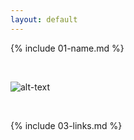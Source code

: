 ```yaml
---
layout: default
---
```


{% include 01-name.md %}

<br>

![alt-text](https://octodex.github.com/images/yaktocat.png)

<br>

{% include 03-links.md %}

